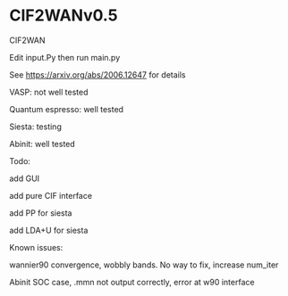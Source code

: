 # CIF2WANv0.5
CIF2WAN

Edit input.Py then run main.py

See https://arxiv.org/abs/2006.12647 for details

VASP: not well tested

Quantum espresso: well tested

Siesta: testing

Abinit: well tested

Todo:

add GUI

add pure CIF interface

add PP for siesta

add LDA+U for siesta 

Known issues:

wannier90 convergence, wobbly bands. No way to fix, increase num_iter

Abinit SOC case, .mmn not output correctly, error at w90 interface
